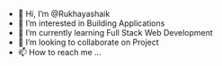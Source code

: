 - 👋 Hi, I’m @Rukhayashaik
- 👀 I’m interested in Building Applications
- 🌱 I’m currently learning Full Stack Web Development
- 💞️ I’m looking to collaborate on Project
- 📫 How to reach me ...

<!---
RUKHAYASHAIK/RUKHAYASHAIK is a ✨ special ✨ repository because its `README.md` (this file) appears on your GitHub profile.
You can click the Preview link to take a look at your changes.
--->
